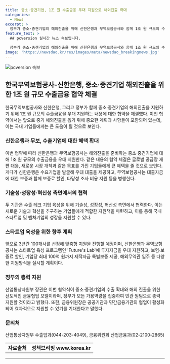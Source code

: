 ```yaml
---
title: 중소·중견기업, 1조 원 수출금융 우대 지원으로 해외진출 확대
categories:
  - News
excerpt: >
  정부가 중소·중견기업의 해외진출을 위해 신한은행과 무역보험공사와 함께 1조 원 규모의 수출금융을 우대 지원한다. 이를 통해 중소·중견기업들은 글로벌 공급망 재편 대응과 새로운 시장 개척을 위한 지원을 받게 된다. 또한, 국내 스타트업과 벤처기업들을 위해 글로벌 유니콘 성장을 위한 맞춤형 지원도 계획되어 있다. 신한은행은 스타트업 육성 프로그램에 투자자금을 우대 지원하고, 무역보험공사는 보험·보증료 90% 할인 및 기업당 최대 100억 원까지 제작자금 특별보증을 제공할 예정이다. 이번 협약은 중소·중견기업의 수출 확대와 해외 진출을 위한 선도적인 금융협업 모델로 평가받고 있다.
feature_text: >
  ## pcversion 실시간 뉴스 속보입니다.

  정부가 중소·중견기업의 해외진출을 위해 신한은행과 무역보험공사와 함께 1조 원 규모의 수출금융을 우대 지원한다. 이를 통해 중소·중견기업들은 글로벌 공급망 재편 대응과 새로운 시장 개척을 위한 지원을 받게 된다. 또한, 국내 스타트업과 벤처기업들을 위해 글로벌 유니콘 성장을 위한 맞춤형 지원도 계획되어 있다. 신한은행은 스타트업 육성 프로그램에 투자자금을 우대 지원하고, 무역보험공사는 보험·보증료 90% 할인 및 기업당 최대 100억 원까지 제작자금 특별보증을 제공할 예정이다. 이번 협약은 중소·중견기업의 수출 확대와 해외 진출을 위한 선도적인 금융협업 모델로 평가받고 있다.
image: 'https://newsdao.kr/res/images/meta/newsdao_breakingnews.jpg'
---
```


<p><img src="https://newsdao.kr/res/images/meta/newsdao_breakingnews.jpg" alt="pcversion 속보" /></p>

<h2 data-ke-size="size26">한국무역보험공사-신한은행, 중소·중견기업 해외진출을 위한 1조 원 규모 수출금융 협약 체결</h2>

<p data-ke-size="size16">한국무역보험공사와 신한은행, 그리고 정부가 함께 중소·중견기업의 해외진출을 지원하기 위해 1조 원 규모의 수출금융을 우대 지원하는 내용에 대한 협약을 체결했다. 이번 협약에서는 앞으로 중기 해외진출을 돕기 위해 중요한 계획과 사항들이 포함되어 있는데, 이는 국내 기업들에게는 큰 도움이 될 것으로 보인다.</p>

<h3>신한은행과 무보, 수출기업에 대한 혜택 확대</h3>

<p data-ke-size="size16">이번 협약에 따라 신한은행과 무역보험공사는 해외진출을 준비하는 중소·중견기업에 대해 1조 원 규모의 수출금융을 우대 지원한다. 같은 내용의 협약 체결은 글로벌 공급망 재편 대응, 새로운 시장 개척과 같은 목표를 가진 기업들에게 큰 혜택을 줄 것으로 보인다.게다가 신한은행은 수요기업을 발굴해 우대 대출을 제공하고, 무역보험공사는 대출자금에 대한 보증과 함께 보증료 할인, 타당성 조사 비용 지원 등을 병행한다.</p>

<h3>기술성·성장성·혁신성 측면에서의 협력</h3>

<p data-ke-size="size16">두 기관은 수출 테크 기업 육성을 위해 기술성, 성장성, 혁신성 측면에서 협력한다. 이는 새로운 기술과 혁신을 추구하는 기업들에게 적합한 지원책을 마련하고, 이를 통해 국내 스타트업 및 벤처기업의 성장을 지원할 수 있다.</p>

<h3>스타트업 육성을 위한 향후 계획</h3>

<p data-ke-size="size16">앞으로 3년간 100개사를 선정해 맞춤형 지원을 진행할 예정이며, 신한은행과 무역보험공사는 스타트업 육성 프로그램인 'Future's Lab'에 투자자금을 우대 지원하고, 보험·보증료 할인, 기업당 최대 100억 원까지 제작자금 특별보증 제공, 해외무역관 입주 등 다양한 지원방식을 실시할 계획이다.</p>

<h3>정부의 총력 지원</h3>

<p data-ke-size="size16">산업통상자원부 장관은 이번 협약식이 중소·중견기업의 수출 확대와 해외 진출을 위한 선도적인 금융협업 모델이라며, 정부가 모든 가용역량을 집중하여 민관 원팀으로 총력 지원할 것이라고 밝혔다. 또한, 금융위원장은 공공기관과 민간금융기관의 협업이 활성화되어 효과적으로 지원할 수 있기를 기대한다고 말했다.</p>

<h3>문의처</h3>

<p data-ke-size="size16">산업통상자원부 수출입과(044-203-4049), 금융위원회 산업금융과(02-2100-2865)</p>

<table>
    <tr>
        <td style="text-align: center; height: 17px;"><b>자료출처</b></td>
        <td style="text-align: center; height: 17px;"><b>정책브리핑 www.korea.kr</b></td>
    </tr>
</table>

<p><hr></p>

